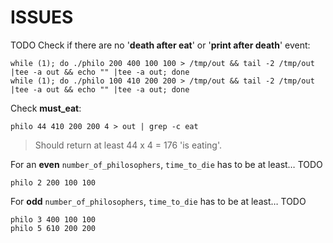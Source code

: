 
#           ISSUES

TODO
Check if there are no '**death after eat**' or '**print after death**' event:

    while (1); do ./philo 200 400 100 100 > /tmp/out && tail -2 /tmp/out |tee -a out && echo "" |tee -a out; done
    while (1); do ./philo 100 410 200 200 > /tmp/out && tail -2 /tmp/out |tee -a out && echo "" |tee -a out; done

Check **must_eat**:

    philo 44 410 200 200 4 > out | grep -c eat

> Should return at least 44 x 4 = 176 'is eating'.



For an **even** `number_of_philosophers`, `time_to_die` has to be at least… TODO

    philo 2 200 100 100

For **odd** `number_of_philosophers`, `time_to_die` has to be at least… TODO

    philo 3 400 100 100
    philo 5 610 200 200


